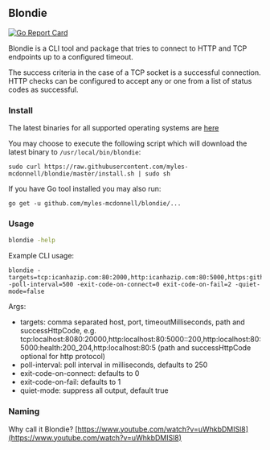 ## Blondie

[![Go Report Card](https://goreportcard.com/badge/github.com/myles-mcdonnell/blondie)](https://goreportcard.com/report/github.com/myles-mcdonnell/blondie)

Blondie is a CLI tool and package that tries to connect to HTTP and TCP endpoints up to a configured timeout.

The success criteria in the case of a TCP socket is a successful connection.  HTTP checks can be configured to accept any or one from a list of status codes as successful.


### Install
The latest binaries for all supported operating systems are [here](https://github.com/myles-mcdonnell/blondie/releases)

You may choose to execute the following script which will download the latest binary to `/usr/local/bin/blondie`:

```
sudo curl https://raw.githubusercontent.com/myles-mcdonnell/blondie/master/install.sh | sudo sh
```


If you have Go tool installed you may also run:
```
go get -u github.com/myles-mcdonnell/blondie/...
```


### Usage
```sh
blondie -help
```

Example CLI usage:

```
blondie -targets=tcp:icanhazip.com:80:2000,http:icanhazip.com:80:5000,https:github.com:443:4000::200_204 -poll-interval=500 -exit-code-on-connect=0 exit-code-on-fail=2 -quiet-mode=false
```

Args:

* targets: comma separated host, port, timeoutMilliseconds, path and successHttpCode, e.g. tcp:localhost:8080:20000,http:localhost:80:5000::200,http:localhost:80:5000:health:200_204,http:localhost:80:5 (path and successHttpCode optional for http protocol)
* poll-interval: poll interval in milliseconds, defaults to 250
* exit-code-on-connect: defaults to 0
* exit-code-on-fail: defaults to 1
* quiet-mode: suppress all output, default true

### Naming
Why call it Blondie? [https://www.youtube.com/watch?v=uWhkbDMISl8](https://www.youtube.com/watch?v=uWhkbDMISl8)

 
